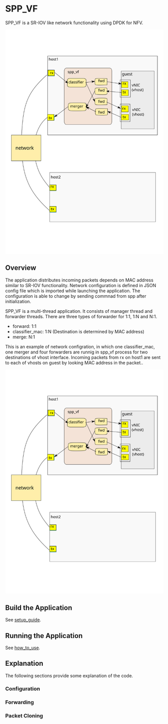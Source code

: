 # SPP_VF

SPP_VF is a SR-IOV like network functionality using DPDK for NFV.

![spp_vf_overview](spp_vf_overview.svg)

## Overview

The application distributes incoming packets depends on MAC address
similar to SR-IOV functionality.
Network configuration is defined in JSON config file which is imported
while launching the application.
The configuration is able to change by sending commnad from spp after
initialization.

SPP_VF is a multi-thread application.
It consists of manager thread and forwarder threads.
There are three types of forwarder for 1:1, 1:N and N:1.

  * forward: 1:1
  * classifier_mac: 1:N (Destination is determined by MAC address)
  * merge: N:1

This is an example of network configration, in which one classifier_mac,
one merger and four forwarders are runnig in spp_vf process for two
destinations of vhost interface.
Incoming packets from rx on host1 are sent to each of vhosts on guest
by looking MAC address in the packet..

![spp_vf_overview](spp_vf_overview.svg)

## Build the Application

See [setup_guide](setup_guide.md).

## Running the Application

See [how_to_use](how_to_use.md).

## Explanation

The following sections provide some explanation of the code.

### Configuration

### Forwarding

### Packet Cloning
